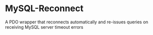 MySQL-Reconnect
===============

A PDO wrapper that reconnects automatically and re-issues queries on receiving MySQL server timeout errors
